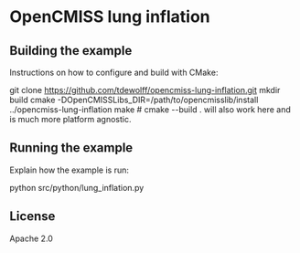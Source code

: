 # OpenCMISS lung inflation

## Building the example

Instructions on how to configure and build with CMake:

  git clone https://github.com/tdewolff/opencmiss-lung-inflation.git
  mkdir build
  cmake -DOpenCMISSLibs_DIR=/path/to/opencmisslib/install ../opencmiss-lung-inflation
  make  # cmake --build . will also work here and is much more platform agnostic.

## Running the example

Explain how the example is run:

  python src/python/lung_inflation.py

## License

Apache 2.0
